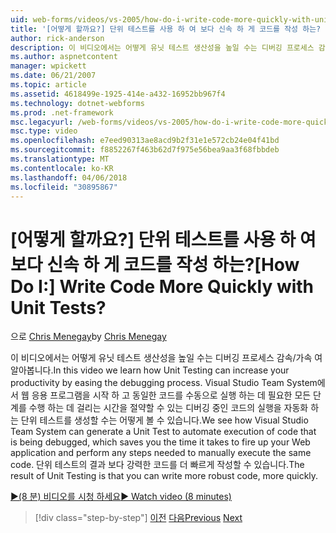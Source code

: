 ```yaml
---
uid: web-forms/videos/vs-2005/how-do-i-write-code-more-quickly-with-unit-tests
title: '[어떻게 할까요?] 단위 테스트를 사용 하 여 보다 신속 하 게 코드를 작성 하는? | Microsoft 문서'
author: rick-anderson
description: 이 비디오에서는 어떻게 유닛 테스트 생산성을 높일 수는 디버깅 프로세스 감속/가속 여 알아봅니다. Visual Studio Team System을 끝내려면을 생성할 수 있습니다 어떻게 표시...
ms.author: aspnetcontent
manager: wpickett
ms.date: 06/21/2007
ms.topic: article
ms.assetid: 4618499e-1925-414e-a432-16952bb967f4
ms.technology: dotnet-webforms
ms.prod: .net-framework
msc.legacyurl: /web-forms/videos/vs-2005/how-do-i-write-code-more-quickly-with-unit-tests
msc.type: video
ms.openlocfilehash: e7eed90313ae8acd9b2f31e1e572cb24e04f41bd
ms.sourcegitcommit: f8852267f463b62d7f975e56bea9aa3f68fbbdeb
ms.translationtype: MT
ms.contentlocale: ko-KR
ms.lasthandoff: 04/06/2018
ms.locfileid: "30895867"
---
```

<a name="how-do-i-write-code-more-quickly-with-unit-tests"></a><span data-ttu-id="ebe50-105">[어떻게 할까요?] 단위 테스트를 사용 하 여 보다 신속 하 게 코드를 작성 하는?</span><span class="sxs-lookup"><span data-stu-id="ebe50-105">[How Do I:] Write Code More Quickly with Unit Tests?</span></span>
====================
<span data-ttu-id="ebe50-106">으로 [Chris Menegay](https://twitter.com/CMenegay)</span><span class="sxs-lookup"><span data-stu-id="ebe50-106">by [Chris Menegay](https://twitter.com/CMenegay)</span></span>

<span data-ttu-id="ebe50-107">이 비디오에서는 어떻게 유닛 테스트 생산성을 높일 수는 디버깅 프로세스 감속/가속 여 알아봅니다.</span><span class="sxs-lookup"><span data-stu-id="ebe50-107">In this video we learn how Unit Testing can increase your productivity by easing the debugging process.</span></span> <span data-ttu-id="ebe50-108">Visual Studio Team System에서 웹 응용 프로그램을 시작 하 고 동일한 코드를 수동으로 실행 하는 데 필요한 모든 단계를 수행 하는 데 걸리는 시간을 절약할 수 있는 디버깅 중인 코드의 실행을 자동화 하는 단위 테스트를 생성할 수는 어떻게 볼 수 있습니다.</span><span class="sxs-lookup"><span data-stu-id="ebe50-108">We see how Visual Studio Team System can generate a Unit Test to automate execution of code that is being debugged, which saves you the time it takes to fire up your Web application and perform any steps needed to manually execute the same code.</span></span> <span data-ttu-id="ebe50-109">단위 테스트의 결과 보다 강력한 코드를 더 빠르게 작성할 수 있습니다.</span><span class="sxs-lookup"><span data-stu-id="ebe50-109">The result of Unit Testing is that you can write more robust code, more quickly.</span></span>

[<span data-ttu-id="ebe50-110">&#9654;(8 분) 비디오를 시청 하세요</span><span class="sxs-lookup"><span data-stu-id="ebe50-110">&#9654; Watch video (8 minutes)</span></span>](https://channel9.msdn.com/Blogs/ASP-NET-Site-Videos/how-do-i-write-code-more-quickly-with-unit-tests)

> [!div class="step-by-step"]
> <span data-ttu-id="ebe50-111">[이전](how-do-i-create-my-own-bug-work-item.md)
> [다음](how-do-i-practice-test-driven-development.md)</span><span class="sxs-lookup"><span data-stu-id="ebe50-111">[Previous](how-do-i-create-my-own-bug-work-item.md)
[Next](how-do-i-practice-test-driven-development.md)</span></span>
